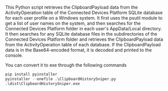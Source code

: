 This Python script retrieves the ClipboardPayload data from the ActivityOperation table of the Connected Devices Platform SQLite database for each user profile on a Windows system. It first uses the psutil module to get a list of user names on the system, and then searches for the Connected Devices Platform folder in each user's AppData/Local directory. It then searches for any SQLite database files in the subdirectories of the Connected Devices Platform folder and retrieves the ClipboardPayload data from the ActivityOperation table of each database. If the ClipboardPayload data is in the Base64-encoded format, it is decoded and printed to the console.


You can convert it to exe through the following commands
```py
pip install pyinstaller
pyinstaller --onefile .\ClipboardHistorySniper.py
.\dist\ClipboardHistorySniper.exe
```
